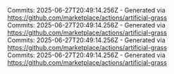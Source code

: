 Commits: 2025-06-27T20:49:14.256Z - Generated via https://github.com/marketplace/actions/artificial-grass
<br>
Commits: 2025-06-27T20:49:14.256Z - Generated via https://github.com/marketplace/actions/artificial-grass
<br>
Commits: 2025-06-27T20:49:14.256Z - Generated via https://github.com/marketplace/actions/artificial-grass
<br>
Commits: 2025-06-27T20:49:14.256Z - Generated via https://github.com/marketplace/actions/artificial-grass
<br>
